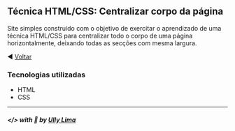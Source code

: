 <h2>
    Técnica HTML/CSS: Centralizar corpo da página
</h2>

Site simples construído com o objetivo de exercitar o aprendizado de uma técnica HTML/CSS para centralizar todo o corpo de uma página horizontalmente, deixando todas as secções com mesma largura.

:arrow_backward: [Voltar](https://github.com/ullyolima/frontend-push-ups)

### Tecnologias utilizadas

- HTML
- CSS

---

##### </> with :black_heart: by [Ully Lima](https://github.com/ullyolima)
